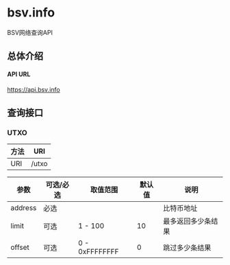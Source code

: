 # bsv.info
BSV网络查询API

## 总体介绍
#### API URL
https://api.bsv.info

## 查询接口
### UTXO

| 方法 | URI |
| ---- | ---- |
| URI | /utxo |


| 参数 | 可选/必选 | 取值范围 | 默认值 | 说明 |
| ---- | ---- | ---- | ---- | ---- |
| address | 必选 |  |  | 比特币地址 |
| limit | 可选 | 1 - 100 | 10 | 最多返回多少条结果 |
| offset | 可选 | 0 - 0xFFFFFFFF | 0 | 跳过多少条结果 |
